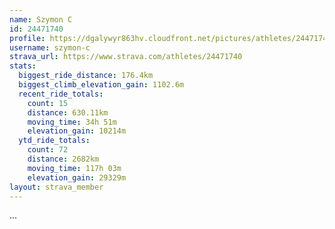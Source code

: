 ```yaml
---
name: Szymon C
id: 24471740
profile: https://dgalywyr863hv.cloudfront.net/pictures/athletes/24471740/7213253/2/large.jpg
username: szymon-c
strava_url: https://www.strava.com/athletes/24471740
stats:
  biggest_ride_distance: 176.4km
  biggest_climb_elevation_gain: 1102.6m
  recent_ride_totals:
    count: 15
    distance: 630.11km
    moving_time: 34h 51m
    elevation_gain: 10214m
  ytd_ride_totals:
    count: 72
    distance: 2682km
    moving_time: 117h 03m
    elevation_gain: 29329m
layout: strava_member
--- 
```

...
